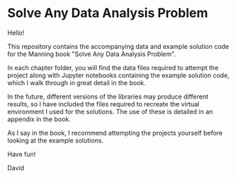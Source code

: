 # Solve Any Data Analysis Problem

Hello!

This repository contains the accompanying data and example solution code for the Manning book "Solve Any Data Analysis Problem".

In each chapter folder, you will find the data files required to attempt the project along with Jupyter notebooks containing the example solution code, which I walk through in great detail in the book.

In the future, different versions of the libraries may produce different results, so I have included the files required to recreate the virtual environment I used for the solutions. The use of these is detailed in an appendix in the book.

As I say in the book, I recommend attempting the projects yourself before looking at the example solutions.

Have fun!

David